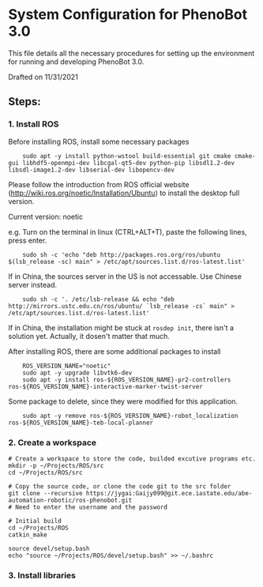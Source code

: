 # System Configuration for PhenoBot 3.0
This file details all the necessary procedures for setting up the environment for running and developing PhenoBot 3.0.

Drafted on 11/31/2021

## Steps: 
### 1. Install ROS
Before installing ROS, install some necessary packages
```
    sudo apt -y install python-wstool build-essential git cmake cmake-gui libhdf5-openmpi-dev libcgal-qt5-dev python-pip libsdl1.2-dev libsdl-image1.2-dev libserial-dev libopencv-dev
```

Please follow the introduction from ROS official website (http://wiki.ros.org/noetic/Installation/Ubuntu) to install the desktop full version. 

Current version: noetic

e.g. Turn on the terminal in linux (CTRL+ALT+T), paste the following lines, press enter.

```
    sudo sh -c 'echo "deb http://packages.ros.org/ros/ubuntu $(lsb_release -sc) main" > /etc/apt/sources.list.d/ros-latest.list'
```
If in China, the sources server in the US is not accessable. Use Chinese server instead. 
```
    sudo sh -c '. /etc/lsb-release && echo "deb http://mirrors.ustc.edu.cn/ros/ubuntu/ `lsb_release -cs` main" > /etc/apt/sources.list.d/ros-latest.list'
```
If in China, the installation might be stuck at `rosdep init`, there isn't a solution yet. Actually, it dosen't matter that much.

After installing ROS, there are some additional packages to install
```
    ROS_VERSION_NAME="noetic"
    sudo apt -y upgrade libvtk6-dev
    sudo apt -y install ros-${ROS_VERSION_NAME}-pr2-controllers ros-${ROS_VERSION_NAME}-interactive-marker-twist-server
```
Some package to delete, since they were modified for this application.
```
    sudo apt -y remove ros-${ROS_VERSION_NAME}-robot_localization ros-${ROS_VERSION_NAME}-teb-local-planner
```
### 2. Create a workspace
```
# Create a workspace to store the code, builded excutive programs etc. 
mkdir -p ~/Projects/ROS/src
cd ~/Projects/ROS/src

# Copy the source code, or clone the code git to the src folder
git clone --recursive https://jygai:Gaijy099@git.ece.iastate.edu/abe-automation-robotic/ros-phenobot.git
# Need to enter the username and the password

# Initial build
cd ~/Projects/ROS
catkin_make

source devel/setup.bash
echo "source ~/Projects/ROS/devel/setup.bash" >> ~/.bashrc
```

### 3. Install libraries